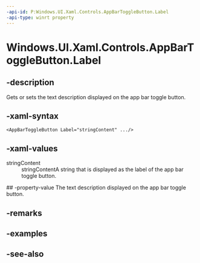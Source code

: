 ```yaml
---
-api-id: P:Windows.UI.Xaml.Controls.AppBarToggleButton.Label
-api-type: winrt property
---
```


<!-- Property syntax
public string Label { get;  set; }
-->

# Windows.UI.Xaml.Controls.AppBarToggleButton.Label

## -description
Gets or sets the text description displayed on the app bar toggle button.



## -xaml-syntax
```xaml
<AppBarToggleButton Label="stringContent" .../>
```


## -xaml-values
<dl><dt>stringContent</dt><dd>stringContentA string that is displayed as the label of the app bar toggle button.</dd>
</dl>
## -property-value
The text description displayed on the app bar toggle button.

## -remarks

## -examples

## -see-also

